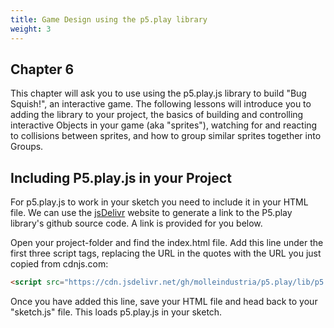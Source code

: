 ```yaml
---
title: Game Design using the p5.play library
weight: 3
---
```

## Chapter 6

This chapter will ask you to use using the p5.play.js library to build "Bug Squish!", an interactive game. The following lessons will introduce you to adding the library to your project, the basics of building and controlling interactive Objects in your game (aka "sprites"), watching for and reacting to collisions between sprites, and how to group similar sprites together into Groups.

## Including P5.play.js in your Project

For p5.play.js to work in your sketch you need to include it in your HTML file. We can use the [jsDelivr](https://jsDelivr.com) website to generate a link to the P5.play library's github source code. A link is provided for you below.

Open your project-folder and find the index.html file. Add this line under the first three script tags, replacing the URL in the quotes with the URL you just copied from cdnjs.com:

```html
<script src="https://cdn.jsdelivr.net/gh/molleindustria/p5.play/lib/p5.play.js"></script>
```

Once you have added this line, save your HTML file and head back to your "sketch.js" file. This loads p5.play.js in your sketch.
